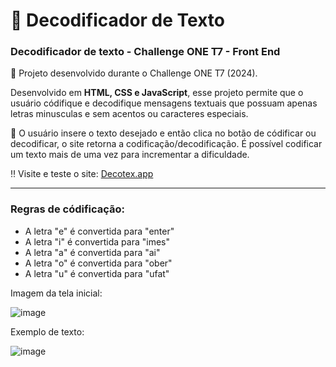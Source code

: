 # 🔎 Decodificador de Texto

### Decodificador de texto - Challenge ONE T7 - Front End
🚀 Projeto desenvolvido durante o Challenge ONE T7 (2024).

Desenvolvido em <b>HTML, CSS e JavaScript</b>, esse projeto permite que o usuário códifique e decodifique mensagens textuais que possuam apenas letras minusculas e sem acentos ou caracteres especiais.

📝 O usuário insere o texto desejado e então clica no botão de códificar ou decodificar, o site retorna a codificação/decodificação. É possível codificar um texto mais de uma vez para incrementar a dificuldade.

‼️ Visite e teste o site: <a href="decodificador-de-texto-n44sg6e1x-rayssaissas-projects.vercel.app">Decotex.app</a>

---

### Regras de códificação:

- A letra "e" é convertida para "enter"
- A letra "i" é convertida para "imes"
- A letra "a" é convertida para "ai"
- A letra "o" é convertida para "ober"
- A letra "u" é convertida para "ufat"

Imagem da tela inicial:

![image](https://github.com/user-attachments/assets/c0b6d1fe-1d14-444c-923d-818e6636962b)

Exemplo de texto:

![image](https://github.com/user-attachments/assets/852c599f-688a-4c6c-b40b-68e9f8e7c21e)
